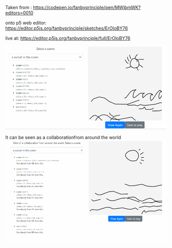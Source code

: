 Taken from : https://codepen.io/fanbyprinciple/pen/MWjbmWK?editors=0010

onto p5 web editor:
https://editor.p5js.org/fanbyprinciple/sketches/ErOloBY76

live at: 
https://editor.p5js.org/fanbyprinciple/full/ErOloBY76

![scenes](quickdraw_scenes.gif)

It can be seen as a collaborationfrom around the world
![collab](quickdraw_collab.gif)